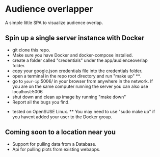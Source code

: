 # Audience overlapper
A simple little SPA to visualize audience overlap.
## Spin up a single server instance with Docker
 - git clone this repo.
 - Make sure you have Docker and docker-compose installed.
 - create a folder called "credentials" under the app/audienceoverlap folder.
 - copy your google.json credentials file into the credentials folder.
 - open a terminal in the repo root directory and run "make up" **.
 - go to `your-ip`:5006/ in your browser from anywhere in the network. If you are on the same computer running the server you can also use localhost:5006
 - shut down and clean up image by running "make down"
 - Report all the bugs you find.
* tested on OpenSUSE Linux.
** You may need to use "sudo make up" if you havent added your user to the Docker group.

## Coming soon to a location near you
 - Support for pulling data from a Database.
 - Api for pulling plots from existing webapps.